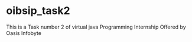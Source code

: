 # oibsip_task2
This is a Task number 2 of virtual java Programming Internship Offered by Oasis Infobyte
